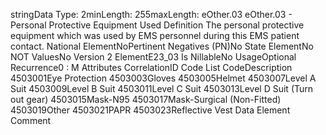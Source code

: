 

stringData Type: 2minLength: 255maxLength: 
eOther.03
eOther.03 - Personal Protective Equipment Used
Definition
The personal protective equipment which was used by EMS personnel during this EMS patient contact.
National ElementNoPertinent Negatives (PN)No
State ElementNo
NOT ValuesNo
Version 2 ElementE23_03
Is NillableNo
UsageOptional
Recurrence0 : M
Attributes
CorrelationID
Code List
CodeDescription
4503001Eye Protection
4503003Gloves
4503005Helmet
4503007Level A Suit
4503009Level B Suit
4503011Level C Suit
4503013Level D Suit (Turn out gear)
4503015Mask-N95
4503017Mask-Surgical (Non-Fitted)
4503019Other
4503021PAPR
4503023Reflective Vest
Data Element Comment